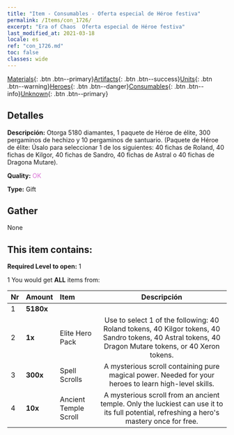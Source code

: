 ```yaml
---
title: "Item - Consumables - Oferta especial de Héroe festiva"
permalink: /Items/con_1726/
excerpt: "Era of Chaos  Oferta especial de Héroe festiva"
last_modified_at: 2021-03-18
locale: es
ref: "con_1726.md"
toc: false
classes: wide
---
```

 [Materials](/es/Items/){: .btn .btn--primary}[Artifacts](/es/Items/Artifacts/){: .btn .btn--success}[Units](/es/Items/Units/){: .btn .btn--warning}[Heroes](/es/Items/Heroes/){: .btn .btn--danger}[Consumables](/es/Items/Consumables/){: .btn .btn--info}[Unknown](/es/Items/Unknown/){: .btn .btn--primary}

## Detalles
 **Descripción:** Otorga 5180 diamantes, 1 paquete de Héroe de élite, 300 pergaminos de hechizo y 10 pergaminos de santuario. (Paquete de Héroe de élite: Úsalo para seleccionar 1 de los siguientes: 40 fichas de Roland, 40 fichas de Kilgor, 40 fichas de Sandro, 40 fichas de Astral o 40 fichas de Dragona Mutare).

 **Quality:** <span style="color: #DA70D6">OK</span>

 **Type:** Gift

## Gather

  None

## This item contains:

 **Required Level to open:** 1

 1 You would get **ALL** items  from:

  | Nr | Amount |     Item    | Descripción |
  |:---|:-------|:------------|:-----------:|
  | 1 |  **5180x** | <i class="fas fa-gem"/> |  | 
  | 2 |  **1x** | Elite Hero Pack | Use to select 1 of the following: 40 Roland tokens, 40 Kilgor tokens, 40 Sandro tokens, 40 Astral tokens, 40 Dragon Mutare tokens, or 40 Xeron tokens.  | 
  | 3 |  **300x** | Spell Scrolls | A mysterious scroll containing pure magical power. Needed for your heroes to learn high-level skills.  | 
  | 4 |  **10x** | Ancient Temple Scroll | A mysterious scroll from an ancient temple. Only the luckiest can use it to its full potential, refreshing a hero's mastery once for free.  | 
